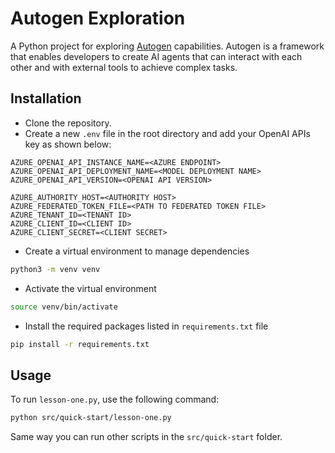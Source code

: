 # Autogen Exploration

A Python project for exploring [Autogen](https://microsoft.github.io/autogen/0.2/) capabilities. 
Autogen is a framework that enables developers to create AI agents that can interact with each other and with 
external tools to achieve complex tasks.

## Installation
 - Clone the repository.
 - Create a new `.env` file in the root directory and add your OpenAI APIs key as shown below:

```aiignore
AZURE_OPENAI_API_INSTANCE_NAME=<AZURE ENDPOINT>
AZURE_OPENAI_API_DEPLOYMENT_NAME=<MODEL DEPLOYMENT NAME>
AZURE_OPENAI_API_VERSION=<OPENAI API VERSION>

AZURE_AUTHORITY_HOST=<AUTHORITY HOST>
AZURE_FEDERATED_TOKEN_FILE=<PATH TO FEDERATED TOKEN FILE>
AZURE_TENANT_ID=<TENANT ID>
AZURE_CLIENT_ID=<CLIENT ID>
AZURE_CLIENT_SECRET=<CLIENT SECRET>
```
 - Create a virtual environment to manage dependencies

```bash
python3 -m venv venv
```
  - Activate the virtual environment
```bash
source venv/bin/activate  
```
  - Install the required packages listed in `requirements.txt` file
```bash
pip install -r requirements.txt
```
## Usage
To run `lesson-one.py`, use the following command:
```bash
python src/quick-start/lesson-one.py
```
Same way you can run other scripts in the `src/quick-start` folder.